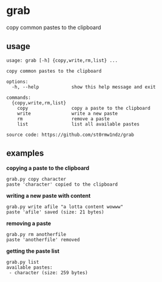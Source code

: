 # grab

copy common pastes to the clipboard

## usage

```
usage: grab [-h] {copy,write,rm,list} ...

copy common pastes to the clipboard

options:
  -h, --help            show this help message and exit

commands:
  {copy,write,rm,list}
    copy                copy a paste to the clipboard
    write               write a new paste
    rm                  remove a paste
    list                list all available pastes

source code: https://github.com/st0rmw1ndz/grab
```

## examples

**copying a paste to the clipboard**

```
grab.py copy character
paste 'character' copied to the clipboard
```

**writing a new paste with content**

```
grab.py write afile "a lotta content wowww"
paste 'afile' saved (size: 21 bytes)
```

**removing a paste**

```
grab.py rm anotherfile
paste 'anotherfile' removed
```

**getting the paste list**

```
grab.py list
available pastes:
 - character (size: 259 bytes)
```